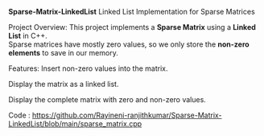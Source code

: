 **Sparse-Matrix-LinkedList**
 Linked List Implementation for Sparse Matrices

Project Overview:
This project implements a **Sparse Matrix** using a **Linked List** in C++.  
Sparse matrices have mostly zero values, so we only store the **non-zero elements** to save in our memory.

Features:
Insert non-zero values into the matrix.

Display the matrix as a linked list.

Display the complete matrix with zero and non-zero values.

Code : https://github.com/Rayineni-ranjithkumar/Sparse-Matrix-LinkedList/blob/main/sparse_matrix.cpp
